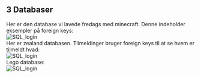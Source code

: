 ## 3 Databaser
Her er den database vi lavede fredags med minecraft. Denne indeholder eksempler på foreign keys: </br>
![SQL_login](https://user-images.githubusercontent.com/54975711/68073286-b37ce180-fd8e-11e9-82e0-ed64656efdb4.png) </br>
Her er zealand databasen. Tilmeldinger bruger foreign keys til at se hvem er tilmeldt hvad: </br>
![SQL_login](https://user-images.githubusercontent.com/54975711/68073391-0efb9f00-fd90-11e9-9cf0-1ad595f04312.png) </br>
Lego database: </br>
![SQL_login](https://user-images.githubusercontent.com/54975711/68073421-5c780c00-fd90-11e9-8334-0458733854d0.png) </br>
